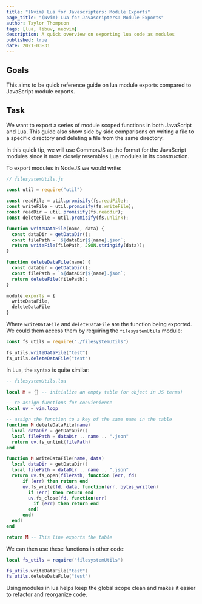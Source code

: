 ```yaml
---
title: "(Nvim) Lua for Javascripters: Module Exports"
page_title: "(Nvim) Lua for Javascripters: Module Exports"
author: Taylor Thompson
tags: [lua, libuv, neovim]
description: A quick overview on exporting lua code as modules
published: true
date: 2021-03-31
---
```


## Goals
This aims to be quick reference guide on lua module exports compared to JavaScript module exports.

## Task
We want to export a series of module scoped functions in both JavaScript and Lua. This guide also show side by side comparisons on writing a file to a specific directory and deleting a file from the same directory.

In this quick tip, we will use CommonJS as the format for the JavaScript modules since it more closely resembles Lua modules in its construction.

To export modules in NodeJS we would write:

```js
// filesystemUtils.js

const util = require("util")

const readFile = util.promisify(fs.readFile);
const writeFile = util.promisify(fs.writeFile);
const readDir = util.promisify(fs.readdir);
const deleteFile = util.promisify(fs.unlink);

function writeDataFile(name, data) {
  const dataDir = getDataDir();
  const filePath = `${dataDir}${name}.json`;
  return writeFile(filePath, JSON.stringify(data));
}

function deleteDataFile(name) {
  const dataDir = getDataDir();
  const filePath = `${dataDir}${name}.json`;
  return deleteFile(filePath);
}

module.exports = {
  writeDataFile,
  deleteDataFile
}
```

Where `writeDataFile` and `deleteDataFile` are the function being exported. We could them access them by requiring the `filesystemUtils` module:

```js
const fs_utils = require("./filesystemUtils")

fs_utils.writeDataFile("test")
fs_utils.deleteDataFile("test")
```


In Lua, the syntax is quite similar:

```lua
-- filesystemUtils.lua

local M = {} -- initialize an empty table (or object in JS terms)

-- re-assign functions for convienience
local uv = vim.loop

-- assign the function to a key of the same name in the table
function M.deleteDataFile(name)
  local dataDir = getDataDir()
  local filePath = dataDir .. name .. ".json"
  return uv.fs_unlink(filePath)
end

function M.writeDataFile(name, data)
  local dataDir = getDataDir()
  local filePath = dataDir .. name .. ".json"
  return uv.fs_open(filePath, function (err, fd)
      if (err) then return end
      uv.fs_write(fd, data, function(err, bytes_written)
        if (err) then return end
        uv.fs_close(fd, function(err)
          if (err) then return end
        end)
      end)
  end)
end

return M -- This line exports the table
```

We can then use these functions in other code:

```lua
local fs_utils = require("filesystemUtils")

fs_utils.writeDataFile("test")
fs_utils.deleteDataFile("test")
```

Using modules in lua helps keep the global scope clean and makes it easier to refactor and reorganize code.
